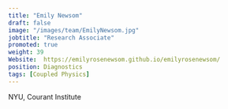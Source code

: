```yaml
---
title: "Emily Newsom"
draft: false
image: "/images/team/EmilyNewsom.jpg"
jobtitle: "Research Associate"
promoted: true
weight: 39
Website:  https://emilyrosenewsom.github.io/emilyrosenewsom/
position: Diagnostics
tags: [Coupled Physics]
---
```



NYU, Courant Institute

